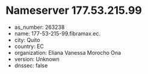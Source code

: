 # Nameserver 177.53.215.99

* as_number: 263238
* name: 177-53-215-99.fibramax.ec.
* city: Quito
* country: EC
* organization: Eliana Vanessa Morocho Ona
* version: Unknown
* dnssec: false
